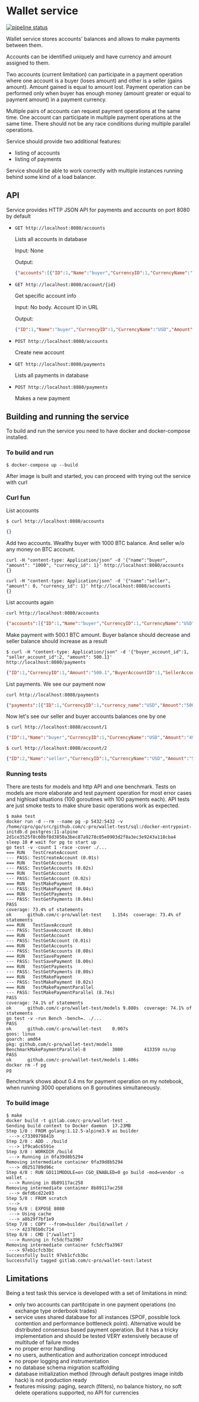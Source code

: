 # Wallet service

[![pipeline status](https://gitlab.com/C-Pro/wallet-test/badges/master/pipeline.svg)](https://gitlab.com/C-Pro/wallet-test/commits/master)

Wallet service stores accounts' balances and allows to make payments between them.

Accounts can be identified uniquely and have currency and amount assigned to them.

Two accounts (current limitation) can participate in a payment operation where one account is a buyer (loses amount) and other is a seller (gains amount). Amount gained is equal to amount lost. Payment operation can be performed only when buyer has enough money (amount greater or equal to payment amount) in a payment currency.

Multiple pairs of accounts can request payment operations at the same time. One account can participate in multiple payment operations at the same time. There should not be any race conditions during multiple parallel operations.

Service should provide two additional features:

* listing of accounts
* listing of payments

Service should be able to work correctly with multiple instances running behind some kind of a load balancer.

## API

Service provides HTTP JSON API for payments and accounts on port 8080 by default

* `GET http://localhost:8080/accounts`

    Lists all accounts in database

    Input: None

    Output:

    ```json
    {"accounts":[{"ID":1,"Name":"buyer","CurrencyID":1,"CurrencyName":"USD","Amount":"1000"},{"ID":2,"Name":"seller","CurrencyID":1,"CurrencyName":"USD","Amount":"0"}]}
    ```

* `GET http://localhost:8080/account/{id}`

    Get specific account info

    Input: No body. Account ID in URL

    Output:

    ```json
    {"ID":1,"Name":"buyer","CurrencyID":1,"CurrencyName":"USD","Amount":"499.9"}
    ```

* `POST http://localhost:8080/accounts`

    Create new account

* `GET http://localhost:8080/payments`

    Lists all payments in database

* `POST http://localhost:8080/payments`

    Makes a new payment

## Building and running the service

To build and run the service you need to have docker and docker-compose installed.

### To build and run

```
$ docker-compose up --build
```

After image is built and started, you can proceed with trying out the service with curl

### Curl fun

List accounts

`$ curl http://localhost:8080/accounts`

```json
{}
```

Add two accounts. Wealthy buyer with 1000 BTC balance. And seller w/o any money on BTC account.

```
curl -H "content-type: Application/json" -d '{"name":"buyer", "amount": "1000", "currency_id": 1}' http://localhost:8080/accounts
{}

curl -H "content-type: Application/json" -d '{"name":"seller", "amount": 0, "currency_id": 1}' http://localhost:8080/accounts
{}
```

List accounts again

`curl http://localhost:8080/accounts`

```json
{"accounts":[{"ID":1,"Name":"buyer","CurrencyID":1,"CurrencyName":"USD","Amount":"1000"},{"ID":2,"Name":"seller","CurrencyID":1,"CurrencyName":"USD","Amount":"0"}]}
```

Make payment with 500.1 BTC amount. Buyer balance should decrease and seller balance should increase as a result

`$ curl -H "content-type: Application/json" -d '{"buyer_account_id":1, "seller_account_id":2, "amount": 500.1}' http://localhost:8080/payments`

```json
{"ID":1,"CurrencyID":1,"Amount":"500.1","BuyerAccountID":1,"SellerAccountID":2,"OperationTimestamp":"2019-06-13T03:21:29.933672Z"}
```

List payments. We see our payment now

`curl http://localhost:8080/payments`

```json
{"payments":[{"ID":1,"CurrencyID":1,"currency_name":"USD","Amount":"500.1","BuyerAccountID":1,"SellerAccountID":2,"OperationTimestamp":"2019-06-13T03:21:29.933672Z"}]}
```

Now let's see our seller and buyer accounts balances one by one

`$ curl http://localhost:8080/account/1`

```json
{"ID":1,"Name":"buyer","CurrencyID":1,"CurrencyName":"USD","Amount":"499.9"}
```

`$ curl http://localhost:8080/account/2`

```json
{"ID":2,"Name":"seller","CurrencyID":1,"CurrencyName":"USD","Amount":"500.1"}
```

### Running tests

There are tests for models and http API and one benchmark. Tests on models are more elaborate and test payment operation for most error cases and highload situations (100 goroutines with 100 payments each). API tests are just smoke tests to make shure basic operations work as expected.

```
$ make test
docker run -d --rm --name pg -p 5432:5432 -v /home/cpro/go/src/github.com/c-pro/wallet-test/sql:/docker-entrypoint-initdb.d postgres:11-alpine
2d1ce3525f8c60bf8d3850a3bec87a9278c05e0903d2f8a3ec3e9243a118cba4
sleep 10 # wait for pg to start up
go test -v -count 1 -race -cover ./...
=== RUN   TestCreateAccount
--- PASS: TestCreateAccount (0.01s)
=== RUN   TestGetAccounts
--- PASS: TestGetAccounts (0.02s)
=== RUN   TestGetAccount
--- PASS: TestGetAccount (0.02s)
=== RUN   TestMakePayment
--- PASS: TestMakePayment (0.04s)
=== RUN   TestGetPayments
--- PASS: TestGetPayments (0.04s)
PASS
coverage: 73.4% of statements
ok  	github.com/c-pro/wallet-test	1.154s	coverage: 73.4% of statements
=== RUN   TestSaveAccount
--- PASS: TestSaveAccount (0.00s)
=== RUN   TestGetAccount
--- PASS: TestGetAccount (0.01s)
=== RUN   TestGetAccounts
--- PASS: TestGetAccounts (0.08s)
=== RUN   TestSavePayment
--- PASS: TestSavePayment (0.00s)
=== RUN   TestGetPayments
--- PASS: TestGetPayments (0.00s)
=== RUN   TestMakePayment
--- PASS: TestMakePayment (0.02s)
=== RUN   TestMakePaymentParallel
--- PASS: TestMakePaymentParallel (8.74s)
PASS
coverage: 74.1% of statements
ok  	github.com/c-pro/wallet-test/models	9.880s	coverage: 74.1% of statements
go test -v -run Bench -bench=. ./...
PASS
ok  	github.com/c-pro/wallet-test	0.007s
goos: linux
goarch: amd64
pkg: github.com/c-pro/wallet-test/models
BenchmarkMakePaymentParallel-8   	    3000	    413359 ns/op
PASS
ok  	github.com/c-pro/wallet-test/models	1.406s
docker rm -f pg
pg
```

Benchmark shows about 0.4 ms for payment operation on my notebook, when running 3000 operations on 8 goroutines simultaneously.


### To build image

```
$ make
docker build -t gitlab.com/c-pro/wallet-test .
Sending build context to Docker daemon  17.23MB
Step 1/8 : FROM golang:1.12.5-alpine3.9 as builder
 ---> c7330979841b
Step 2/8 : ADD . /build
 ---> 1f9ca6c6591e
Step 3/8 : WORKDIR /build
 ---> Running in 0fa39d8b5294
Removing intermediate container 0fa39d8b5294
 ---> d0251789d96c
Step 4/8 : RUN GO111MODULE=on CGO_ENABLED=0 go build -mod=vendor -o wallet .
 ---> Running in 8b89117ac258
Removing intermediate container 8b89117ac258
 ---> defd6cd22e93
Step 5/8 : FROM scratch
 --->
Step 6/8 : EXPOSE 8080
 ---> Using cache
 ---> a8b29f7bf1e9
Step 7/8 : COPY --from=builder /build/wallet /
 ---> 423705b0c714
Step 8/8 : CMD ["/wallet"]
 ---> Running in fc5dcf5a3967
Removing intermediate container fc5dcf5a3967
 ---> 97eb1cfcb3bc
Successfully built 97eb1cfcb3bc
Successfully tagged gitlab.com/c-pro/wallet-test:latest
```

## Limitations

Being a test task this service is developed with a set of limitations in mind:

* only two accounts can partitcipate in one payment operations (no exchange type orderbook trades)
* service uses shared database for all instances (SPOF, possible lock contention and performance bottleneck point). Alternative would be distributed consensus based payment operation. But it has a tricky implementation and should be tested VERY extensively because of multitude of failure modes
* no proper error handling
* no users, authentication and authorization concept introduced
* no proper logging and instrumentation
* no database schema migration scaffolding
* database initialization method (through default postgres image initdb hack) is not production ready
* features missing: paging, search (filters), no balance history, no soft delete operations supported, no API for currencies

